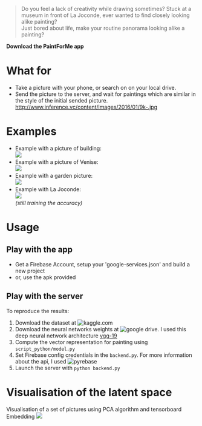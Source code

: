> Do you feel a lack of creativity while drawing sometimes? 
> Stuck at a museum in front of La Joconde, ever wanted to find closely looking alike painting?  
> Just bored about life, make your routine panorama looking alike a painting?  

__Download the PaintForMe app__

# What for
* Take a picture with your phone, or search on on your local drive. 
* Send the picture to the server, and wait for paintings which are similar in the style of the initial sended picture.
http://www.inference.vc/content/images/2016/01/9k-.jpg

# Examples
* Example with a picture of building:  
![](https://github.com/ConUHacks/image_to_painting/blob/master/demos/demo1.gif)
* Example with a picture of Venise:  
![](https://github.com/ConUHacks/image_to_painting/blob/master/demos/demo2.gif)
* Example with a garden picture:  
![](https://github.com/ConUHacks/image_to_painting/blob/master/demos/demo3.gif)
* Example with La Joconde:  
![](https://github.com/ConUHacks/image_to_painting/blob/master/demos/demo4.gif)  
_(still training the accuracy)_

# Usage
## Play with the app
* Get a Firebase Account, setup your 'google-services.json' and build a new project
* or, use the apk provided

## Play with the server
To reproduce the results:  
1. Download the dataset at ![kaggle.com](https://www.kaggle.com/c/painter-by-numbers/data)  
2. Download the neural networks weights at ![google drive](https://drive.google.com/file/d/0Bz7KyqmuGsilZ2RVeVhKY0FyRmc/view). I used this deep neural network architecture [vgg-19](https://arxiv.org/abs/1409.1556)
3. Compute the vector representation for painting using ```script_python/model.py```  
4. Set Firebase config credentials in the ```backend.py```. For more information about the api, I used ![pyrebase](https://github.com/thisbejim/Pyrebase#database)  
5. Launch the server with ```python backend.py```  

# Visualisation of the latent space
Visualisation of a set of pictures using PCA algorithm and tensorboard Embedding
![](https://github.com/ConUHacks/image_to_painting/blob/master/demos/visualisation.gif)


